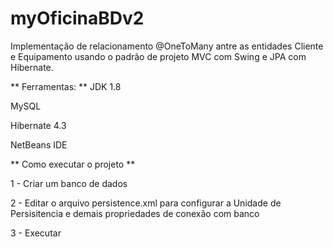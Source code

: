 # myOficinaBDv2
Implementação de relacionamento @OneToMany antre as entidades Cliente e Equipamento usando o padrão de projeto MVC com Swing e JPA com Hibernate. 

** Ferramentas: **
JDK 1.8

MySQL

Hibernate 4.3

NetBeans IDE

** Como executar o projeto **

1 - Criar um banco de dados

2 - Editar o arquivo persistence.xml para configurar a Unidade de Persisitencia e demais propriedades de conexão com banco

3 - Executar
